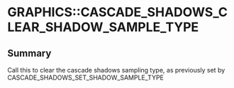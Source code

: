# GRAPHICS::CASCADE_SHADOWS_CLEAR_SHADOW_SAMPLE_TYPE

## Summary
Call this to clear the cascade shadows sampling type, as previously set by CASCADE_SHADOWS_SET_SHADOW_SAMPLE_TYPE